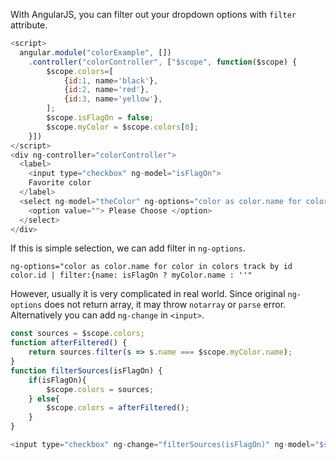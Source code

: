 With AngularJS, you can filter out your dropdown options with `filter` attribute.

```javascript
<script>
  angular.module("colorExample", [])
    .controller("colorController", ["$scope", function($scope) {
        $scope.colors=[
            {id:1, name='black'},
            {id:2, name='red'},
            {id:3, name='yellow'},
        ];
        $scope.isFlagOn = false;
        $scope.myColor = $scope.colors[0];
    }])
</script>
<div ng-controller="colorController">
  <label>
    <input type="checkbox" ng-model="isFlagOn">
    Favorite color
  </label>
  <select ng-model="theColor" ng-options="color as color.name for color in colors track by id color.id">
    <option value=""> Please Choose </option>
  </select>
</div>
```

If this is simple selection, we can add filter in `ng-options`.
```<javascript>
ng-options="color as color.name for color in colors track by id color.id | filter:{name: isFlagOn ? myColor.name : ''"
```

However, usually it is very complicated in real world. 
Since original `ng-options` does not return array, it may throw `notarray` or `parse` error.
Alternatively you can add `ng-change` in `<input>`.
<br/>

```javascript
const sources = $scope.colors;
function afterFiltered() {
    return sources.filter(s => s.name === $scope.myColor.name); 
}
function filterSources(isFlagOn) {
    if(isFlagOn){
        $scope.colors = sources;
    } else{
        $scope.colors = afterFiltered();
    }
}

<input type="checkbox" ng-change="filterSources(isFlagOn)" ng-model="$scope.isFlagOn">
```

